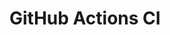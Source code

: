 # GitHub Actions CI

































































































































































































































































































































































































































































































































































































































































































































































































































































































































































































































































































































































































































































































































































































































































































































































































































































































































































































































































































































































































































































































































































































































































































































































































































































































































































































































































































































































































































































































































































































































































































































































































































































































































































































































































































































































































































































































































































































































































